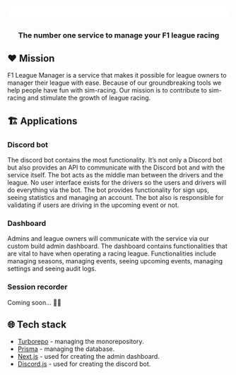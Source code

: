 <div align="center">
	<br />
	<p>
		<img src="https://github.com/f1-league-manager/.github/blob/main/assets/banner.svg" width="546" alt="f1-league-manager" />
	</p>
    <h3>The number one service to manage your F1 league racing</h3>
</div>

## ❤️ Mission

F1 League Manager is a service that makes it possible for league owners to manager their league with ease. Because of our groundbreaking tools we help people have fun with sim-racing. Our mission is to contribute to sim-racing and stimulate the growth of league racing.

## 🏗️ Applications

### Discord bot

The discord bot contains the most functionality. It’s not only a Discord bot but also provides an API to communicate with the Discord bot and with the service itself. The bot acts as the middle man between the drivers and the league. No user interface exists for the drivers so the users and drivers will do everything via the bot. The bot provides functionality for sign ups, seeing statistics and managing an account. The bot also is responsible for validating if users are driving in the upcoming event or not.

### Dashboard

Admins and league owners will communicate with the service via our custom build admin dashboard. The dashboard contains functionalities that are vital to have when operating a racing league. Functionalities include managing seasons, managing events, seeing upcoming events, managing settings and seeing audit logs.

### Session recorder

Coming soon... 🤫🤫

## 🌐 Tech stack

- [Turborepo](https://turbo.build/repo) - managing the monorepository.
- [Prisma](https://www.prisma.io/) - managing the database.
- [Next.js](https://nextjs.org/) - used for creating the admin dashboard.
- [Discord.js](https://discord.js.org/) - used for creating the discord bot.
